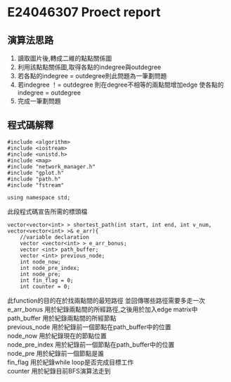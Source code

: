 # E24046307 Proect report
## 演算法思路
1. 讀取圖片後,轉成二維的點點關係圖
2. 利用該點點關係圖,取得各點的indegree與outdegree
3. 若各點的indegree = outdegree則此問題為一筆劃問題
4. 若indegree ！= outdegree 則在degree不相等的兩點間增加edge 使各點的indegree = outdegree
5. 完成一筆劃問題

## 程式碼解釋
```
#include <algorithm>
#include <iostream>
#include <unistd.h>
#include <map>
#include "network_manager.h"
#include "gplot.h"
#include "path.h"
#include "fstream"

using namespace std;
```
此段程式碼宣告所需的標頭檔

```
vector<vector<int> > shortest_path(int start, int end, int v_num, vector<vector<int> >& e_arr){
    //variable declaration
    vector <vector<int> > e_arr_bonus;
    vector <int> path_buffer;
    vector <int> previous_node;
    int node_now;
    int node_pre_index;
    int node_pre;
    int fin_flag = 0;
    int counter = 0;
```

此function的目的在於找兩點間的最短路徑 並回傳哪些路徑需要多走一次  
e_arr_bonus 用於紀錄兩點間的所經路徑,之後用於加入edge matrix中  
path_buffer 用於紀錄兩點間的所經節點  
previous_node 用於紀錄前一個節點在path_buffer中的位置  
node_now 用於紀錄現在的節點位置  
node_pre_index 用於紀錄前一個節點在path_buffer中的位置  
node_pre 用於紀錄前一個節點是誰  
fin_flag 用於紀錄while loop是否完成目標工作  
counter 用於紀錄目前BFS演算法走到  
